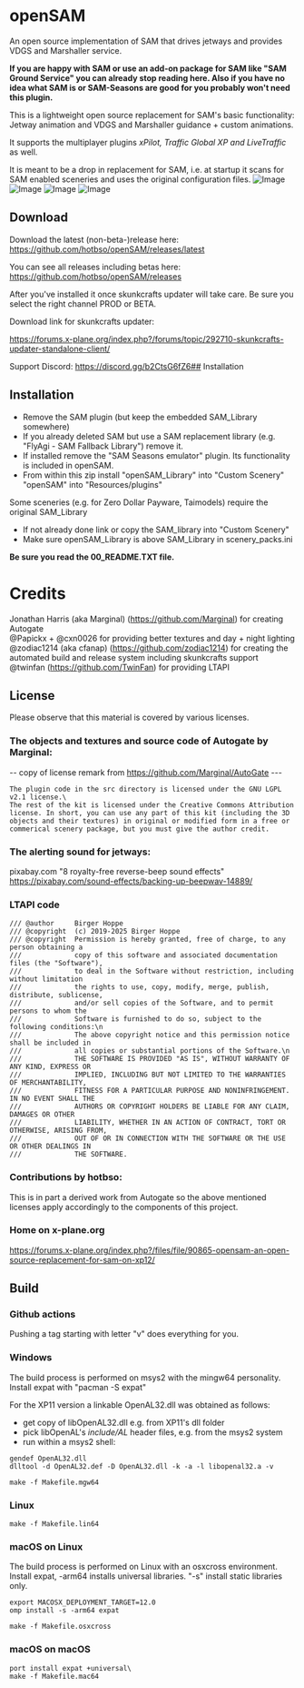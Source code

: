 # openSAM
An open source implementation of SAM that drives jetways and provides VDGS and Marshaller service.

**If you are happy with SAM or use an add-on package for SAM like "SAM Ground Service" you can already stop reading here. Also if you have no idea what SAM is or SAM-Seasons are good for you probably won't need this plugin.**

This is a lightweight open source replacement for SAM's basic functionality: Jetway animation and VDGS and Marshaller guidance + custom animations.

It supports the multiplayer plugins *xPilot, Traffic Global XP and LiveTraffic* as well.

It is meant to be a drop in replacement for SAM, i.e. at startup it scans for SAM enabled sceneries and uses the original configuration files.
![Image](images/EDDM_A340-600.jpg) ![Image](images/custom-animation.jpg) ![Image](images/Marshaller_high.jpg) ![Image](images/MP-TGXP.jpg)

## Download
Download the latest (non-beta-)release here: https://github.com/hotbso/openSAM/releases/latest

You can see all releases including betas here: https://github.com/hotbso/openSAM/releases

After you've installed it once skunkcrafts updater will take care. Be sure you select the right channel PROD or BETA.

Download link for skunkcrafts updater:

https://forums.x-plane.org/index.php?/forums/topic/292710-skunkcrafts-updater-standalone-client/

Support Discord: https://discord.gg/b2CtsG6fZ6## Installation

## Installation
- Remove the SAM plugin (but keep the embedded SAM_Library somewhere)
- If you already deleted SAM but use a SAM replacement library (e.g. "FlyAgi - SAM Fallback Library") remove it.
- If installed remove the "SAM Seasons emulator" plugin. Its functionality is included in openSAM.
- From within this zip install
    "openSAM_Library" into "Custom Scenery"
    "openSAM"         into "Resources/plugins"

Some sceneries (e.g. for Zero Dollar Payware, Taimodels) require the original SAM_Library
- If not already done link or copy the SAM_library into "Custom Scenery"
- Make sure openSAM_Library is above SAM_Library in scenery_packs.ini

**Be sure you read the 00_README.TXT file.**


# Credits
Jonathan Harris (aka Marginal) (https://github.com/Marginal) for creating Autogate\
@Papickx + @cxn0026 for providing better textures and day + night lighting \
@zodiac1214 (aka cfanap) (https://github.com/zodiac1214) for creating the automated build and release system including skunkcrafts support\
@twinfan (https://github.com/TwinFan) for providing LTAPI

## License
Please observe that this material is covered by various licenses.

### The objects and textures and source code of Autogate by Marginal:
-- copy of license remark from https://github.com/Marginal/AutoGate ---
```
The plugin code in the src directory is licensed under the GNU LGPL v2.1 license.\
The rest of the kit is licensed under the Creative Commons Attribution license. In short, you can use any part of this kit (including the 3D objects and their textures) in original or modified form in a free or commerical scenery package, but you must give the author credit.
```
### The alerting sound for jetways:
pixabay.com "8 royalty-free reverse-beep sound effects"\
https://pixabay.com/sound-effects/backing-up-beepwav-14889/


### LTAPI code
```
/// @author     Birger Hoppe
/// @copyright  (c) 2019-2025 Birger Hoppe
/// @copyright  Permission is hereby granted, free of charge, to any person obtaining a
///             copy of this software and associated documentation files (the "Software"),
///             to deal in the Software without restriction, including without limitation
///             the rights to use, copy, modify, merge, publish, distribute, sublicense,
///             and/or sell copies of the Software, and to permit persons to whom the
///             Software is furnished to do so, subject to the following conditions:\n
///             The above copyright notice and this permission notice shall be included in
///             all copies or substantial portions of the Software.\n
///             THE SOFTWARE IS PROVIDED "AS IS", WITHOUT WARRANTY OF ANY KIND, EXPRESS OR
///             IMPLIED, INCLUDING BUT NOT LIMITED TO THE WARRANTIES OF MERCHANTABILITY,
///             FITNESS FOR A PARTICULAR PURPOSE AND NONINFRINGEMENT. IN NO EVENT SHALL THE
///             AUTHORS OR COPYRIGHT HOLDERS BE LIABLE FOR ANY CLAIM, DAMAGES OR OTHER
///             LIABILITY, WHETHER IN AN ACTION OF CONTRACT, TORT OR OTHERWISE, ARISING FROM,
///             OUT OF OR IN CONNECTION WITH THE SOFTWARE OR THE USE OR OTHER DEALINGS IN
///             THE SOFTWARE.
```

### Contributions by hotbso:
This is in part a derived work from Autogate so the above mentioned licenses apply accordingly to the components of this project.

### Home on x-plane.org
https://forums.x-plane.org/index.php?/files/file/90865-opensam-an-open-source-replacement-for-sam-on-xp12/

## Build

### Github actions
Pushing a tag starting with letter "v" does everything for you.

### Windows
The build process is performed on msys2 with the mingw64 personality.\
Install expat with "pacman -S expat"

For the XP11 version a linkable OpenAL32.dll was obtained as follows:
- get copy of libOpenAL32.dll e.g. from XP11's dll folder
- pick libOpenAL's *include/AL* header files, e.g. from the msys2 system
- run within a msys2 shell:
```
gendef OpenAL32.dll
dlltool -d OpenAL32.def -D OpenAL32.dll -k -a -l libopenal32.a -v
```
```
make -f Makefile.mgw64
```

### Linux
```
make -f Makefile.lin64
```
### macOS on Linux
The build process is performed on Linux with an osxcross environment.\
Install expat, -arm64 installs universal libraries. "-s" install static libraries only.
```
export MACOSX_DEPLOYMENT_TARGET=12.0
omp install -s -arm64 expat

make -f Makefile.osxcross
```

### macOS on macOS
```
port install expat +universal\
make -f Makefile.mac64
```
